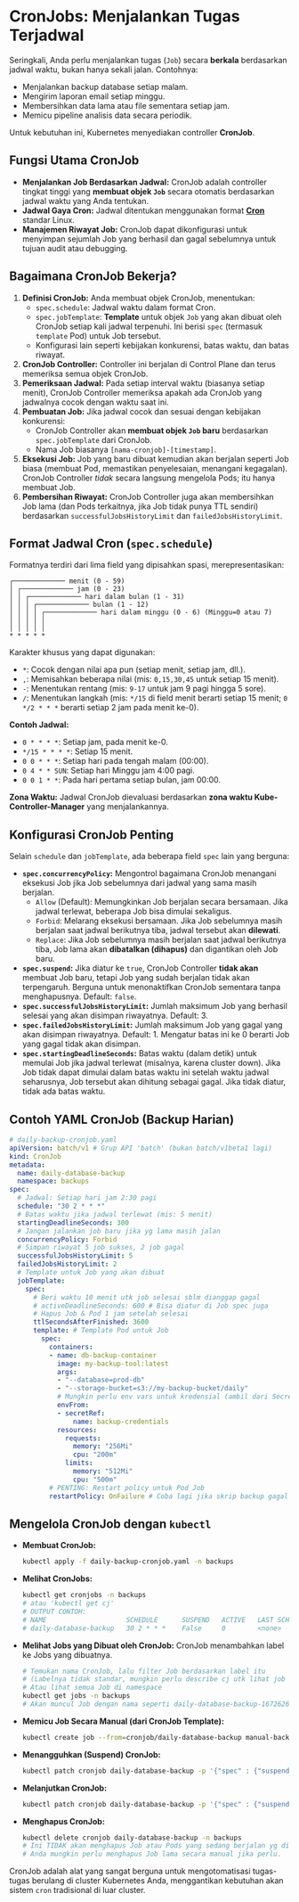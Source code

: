 # CronJobs: Menjalankan Tugas Terjadwal

Seringkali, Anda perlu menjalankan tugas (`Job`) secara **berkala** berdasarkan jadwal waktu, bukan hanya sekali jalan. Contohnya:

*   Menjalankan backup database setiap malam.
*   Mengirim laporan email setiap minggu.
*   Membersihkan data lama atau file sementara setiap jam.
*   Memicu pipeline analisis data secara periodik.

Untuk kebutuhan ini, Kubernetes menyediakan controller **CronJob**.

## Fungsi Utama CronJob

*   **Menjalankan Job Berdasarkan Jadwal:** CronJob adalah controller tingkat tinggi yang **membuat objek `Job`** secara otomatis berdasarkan jadwal waktu yang Anda tentukan.
*   **Jadwal Gaya Cron:** Jadwal ditentukan menggunakan format **[Cron](https://en.wikipedia.org/wiki/Cron)** standar Linux.
*   **Manajemen Riwayat Job:** CronJob dapat dikonfigurasi untuk menyimpan sejumlah Job yang berhasil dan gagal sebelumnya untuk tujuan audit atau debugging.

## Bagaimana CronJob Bekerja?

1.  **Definisi CronJob:** Anda membuat objek CronJob, menentukan:
    *   `spec.schedule`: Jadwal waktu dalam format Cron.
    *   `spec.jobTemplate`: **Template** untuk objek `Job` yang akan dibuat oleh CronJob setiap kali jadwal terpenuhi. Ini berisi `spec` (termasuk `template` Pod) untuk Job tersebut.
    *   Konfigurasi lain seperti kebijakan konkurensi, batas waktu, dan batas riwayat.
2.  **CronJob Controller:** Controller ini berjalan di Control Plane dan terus memeriksa semua objek CronJob.
3.  **Pemeriksaan Jadwal:** Pada setiap interval waktu (biasanya setiap menit), CronJob Controller memeriksa apakah ada CronJob yang jadwalnya cocok dengan waktu saat ini.
4.  **Pembuatan Job:** Jika jadwal cocok dan sesuai dengan kebijakan konkurensi:
    *   CronJob Controller akan **membuat objek `Job` baru** berdasarkan `spec.jobTemplate` dari CronJob.
    *   Nama Job biasanya `[nama-cronjob]-[timestamp]`.
5.  **Eksekusi Job:** Job yang baru dibuat kemudian akan berjalan seperti Job biasa (membuat Pod, memastikan penyelesaian, menangani kegagalan). CronJob Controller *tidak* secara langsung mengelola Pods; itu hanya membuat Job.
6.  **Pembersihan Riwayat:** CronJob Controller juga akan membersihkan Job lama (dan Pods terkaitnya, jika Job tidak punya TTL sendiri) berdasarkan `successfulJobsHistoryLimit` dan `failedJobsHistoryLimit`.

## Format Jadwal Cron (`spec.schedule`)

Formatnya terdiri dari lima field yang dipisahkan spasi, merepresentasikan:

```
┌───────────── menit (0 - 59)
│ ┌───────────── jam (0 - 23)
│ │ ┌───────────── hari dalam bulan (1 - 31)
│ │ │ ┌───────────── bulan (1 - 12)
│ │ │ │ ┌───────────── hari dalam minggu (0 - 6) (Minggu=0 atau 7)
│ │ │ │ │
│ │ │ │ │
* * * * *
```

Karakter khusus yang dapat digunakan:

*   `*`: Cocok dengan nilai apa pun (setiap menit, setiap jam, dll.).
*   `,`: Memisahkan beberapa nilai (mis: `0,15,30,45` untuk setiap 15 menit).
*   `-`: Menentukan rentang (mis: `9-17` untuk jam 9 pagi hingga 5 sore).
*   `/`: Menentukan langkah (mis: `*/15` di field menit berarti setiap 15 menit; `0 */2 * * *` berarti setiap 2 jam pada menit ke-0).

**Contoh Jadwal:**

*   `0 * * * *`: Setiap jam, pada menit ke-0.
*   `*/15 * * * *`: Setiap 15 menit.
*   `0 0 * * *`: Setiap hari pada tengah malam (00:00).
*   `0 4 * * SUN`: Setiap hari Minggu jam 4:00 pagi.
*   `0 0 1 * *`: Pada hari pertama setiap bulan, jam 00:00.

**Zona Waktu:** Jadwal CronJob dievaluasi berdasarkan **zona waktu Kube-Controller-Manager** yang menjalankannya.

## Konfigurasi CronJob Penting

Selain `schedule` dan `jobTemplate`, ada beberapa field `spec` lain yang berguna:

*   **`spec.concurrencyPolicy`:** Mengontrol bagaimana CronJob menangani eksekusi Job jika Job sebelumnya dari jadwal yang sama masih berjalan.
    *   `Allow` (Default): Memungkinkan Job berjalan secara bersamaan. Jika jadwal terlewat, beberapa Job bisa dimulai sekaligus.
    *   `Forbid`: Melarang eksekusi bersamaan. Jika Job sebelumnya masih berjalan saat jadwal berikutnya tiba, jadwal tersebut akan **dilewati**.
    *   `Replace`: Jika Job sebelumnya masih berjalan saat jadwal berikutnya tiba, Job lama akan **dibatalkan (dihapus)** dan digantikan oleh Job baru.
*   **`spec.suspend`:** Jika diatur ke `true`, CronJob Controller **tidak akan** membuat Job baru, tetapi Job yang sudah berjalan tidak akan terpengaruh. Berguna untuk menonaktifkan CronJob sementara tanpa menghapusnya. Default: `false`.
*   **`spec.successfulJobsHistoryLimit`:** Jumlah maksimum Job yang berhasil selesai yang akan disimpan riwayatnya. Default: 3.
*   **`spec.failedJobsHistoryLimit`:** Jumlah maksimum Job yang gagal yang akan disimpan riwayatnya. Default: 1. Mengatur batas ini ke 0 berarti Job yang gagal tidak akan disimpan.
*   **`spec.startingDeadlineSeconds`:** Batas waktu (dalam detik) untuk memulai Job jika jadwal terlewat (misalnya, karena cluster down). Jika Job tidak dapat dimulai dalam batas waktu ini setelah waktu jadwal seharusnya, Job tersebut akan dihitung sebagai gagal. Jika tidak diatur, tidak ada batas waktu.

## Contoh YAML CronJob (Backup Harian)

```yaml
# daily-backup-cronjob.yaml
apiVersion: batch/v1 # Grup API 'batch' (bukan batch/v1beta1 lagi)
kind: CronJob
metadata:
  name: daily-database-backup
  namespace: backups
spec:
  # Jadwal: Setiap hari jam 2:30 pagi
  schedule: "30 2 * * *"
  # Batas waktu jika jadwal terlewat (mis: 5 menit)
  startingDeadlineSeconds: 300
  # Jangan jalankan job baru jika yg lama masih jalan
  concurrencyPolicy: Forbid
  # Simpan riwayat 5 job sukses, 2 job gagal
  successfulJobsHistoryLimit: 5
  failedJobsHistoryLimit: 2
  # Template untuk Job yang akan dibuat
  jobTemplate:
    spec:
      # Beri waktu 10 menit utk job selesai sblm dianggap gagal
      # activeDeadlineSeconds: 600 # Bisa diatur di Job spec juga
      # Hapus Job & Pod 1 jam setelah selesai
      ttlSecondsAfterFinished: 3600
      template: # Template Pod untuk Job
        spec:
          containers:
          - name: db-backup-container
            image: my-backup-tool:latest
            args:
            - "--database=prod-db"
            - "--storage-bucket=s3://my-backup-bucket/daily"
            # Mungkin perlu env vars untuk kredensial (ambil dari Secret!)
            envFrom:
            - secretRef:
                name: backup-credentials
            resources:
              requests:
                memory: "256Mi"
                cpu: "200m"
              limits:
                memory: "512Mi"
                cpu: "500m"
          # PENTING: Restart policy untuk Pod Job
          restartPolicy: OnFailure # Coba lagi jika skrip backup gagal
```

## Mengelola CronJob dengan `kubectl`

*   **Membuat CronJob:**
    ```bash
    kubectl apply -f daily-backup-cronjob.yaml -n backups
    ```
*   **Melihat CronJobs:**
    ```bash
    kubectl get cronjobs -n backups
    # atau 'kubectl get cj'
    # OUTPUT CONTOH:
    # NAME                    SCHEDULE      SUSPEND   ACTIVE   LAST SCHEDULE   AGE
    # daily-database-backup   30 2 * * *    False     0        <none>          1m
    ```
*   **Melihat Jobs yang Dibuat oleh CronJob:** CronJob menambahkan label ke Jobs yang dibuatnya.
    ```bash
    # Temukan nama CronJob, lalu filter Job berdasarkan label itu
    # (Labelnya tidak standar, mungkin perlu describe cj utk lihat job template label)
    # Atau lihat semua Job di namespace
    kubectl get jobs -n backups
    # Akan muncul Job dengan nama seperti daily-database-backup-1672626600
    ```
*   **Memicu Job Secara Manual (dari CronJob Template):**
    ```bash
    kubectl create job --from=cronjob/daily-database-backup manual-backup-run -n backups
    ```
*   **Menangguhkan (Suspend) CronJob:**
    ```bash
    kubectl patch cronjob daily-database-backup -p '{"spec" : {"suspend" : true }}' -n backups
    ```
*   **Melanjutkan CronJob:**
    ```bash
    kubectl patch cronjob daily-database-backup -p '{"spec" : {"suspend" : false }}' -n backups
    ```
*   **Menghapus CronJob:**
    ```bash
    kubectl delete cronjob daily-database-backup -n backups
    # Ini TIDAK akan menghapus Job atau Pods yang sedang berjalan yg dibuatnya.
    # Anda mungkin perlu menghapus Job lama secara manual jika perlu.
    ```

CronJob adalah alat yang sangat berguna untuk mengotomatisasi tugas-tugas berulang di cluster Kubernetes Anda, menggantikan kebutuhan akan sistem `cron` tradisional di luar cluster.
